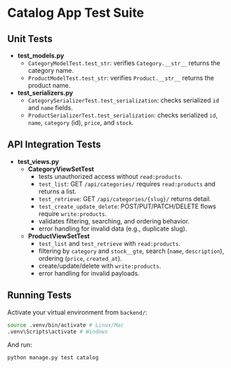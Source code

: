 # Catalog App Test Suite

## Unit Tests
- **test_models.py**
  - `CategoryModelTest.test_str`: verifies `Category.__str__` returns the category name.
  - `ProductModelTest.test_str`: verifies `Product.__str__` returns the product name.
- **test_serializers.py**
  - `CategorySerializerTest.test_serialization`: checks serialized `id` and `name` fields.
  - `ProductSerializerTest.test_serialization`: checks serialized `id`, `name`, `category` (id), `price`, and `stock`.

## API Integration Tests
- **test_views.py**
  - **CategoryViewSetTest**
    - tests unauthorized access without `read:products`.
    - `test_list`: GET `/api/categories/` requires `read:products` and returns a list.
    - `test_retrieve`: GET `/api/categories/{slug}/` returns detail.
    - `test_create_update_delete`: POST/PUT/PATCH/DELETE flows require `write:products`.
    - validates filtering, searching, and ordering behavior.
    - error handling for invalid data (e.g., duplicate slug).
  - **ProductViewSetTest**
    - `test_list` and `test_retrieve` with `read:products`.
    - filtering by `category` and `stock__gte`, search (`name`, `description`), ordering (`price`, `created_at`).
    - create/update/delete with `write:products`.
    - error handling for invalid payloads.

## Running Tests
Activate your virtual environment from `backend/`:

```bash
source .venv/bin/activate # Linux/Mac
.venv\Scripts\activate # Windows
```

And run:
```bash
python manage.py test catalog
```